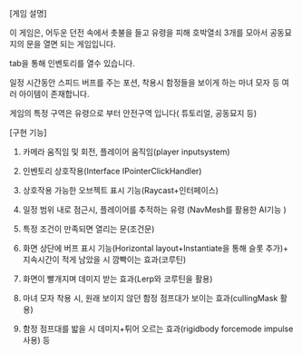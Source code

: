 [게임 설명]  

이 게임은, 어두운 던전 속에서 촛불을 들고 유령을 피해 호박열쇠 3개를 모아서 공동묘지의 문을 열면 되는 게임입니다.  

tab을 통해 인벤토리를 열수 있습니다.  

일정 시간동안 스피드 버프를 주는 포션, 
착용시 함정들을 보이게 하는 마녀 모자 등 여러 아이템이 존재합니다.

게임의 특정 구역은 유령으로 부터 안전구역 입니다( 튜토리얼, 공동묘지 등)

[구현 기능]
1. 카메라 움직임 및 회전, 플레이어 움직임(player inputsystem)
 
2. 인벤토리 상호작용(Interface IPointerClickHandler)

3. 상호작용 가능한 오브젝트 표시 기능(Raycast+인터페이스)

4. 일정 범위 내로 점근시, 플레이어를 추적하는 유령 (NavMesh를 활용한 AI기능 ) 
5. 특정 조건이 만족되면 열리는 문(조건문)
6. 화면 상단에 버프 표시 기능(Horizontal layout+Instantiate을 통해 슬롯 추가)+ 지속시간이 적게 남았을 시 깜빡이는 효과(코루틴)
7. 화면이 빨개지며 데미지 받는 효과(Lerp와 코루틴을 활용)
8. 마녀 모자 착용 시, 원래 보이지 않던 함정 점프대가 보이는 효과(cullingMask 활용)
8. 함정 점프대를 밟을 시 데미지+튀어 오르는 효과(rigidbody forcemode impulse사용) 등
